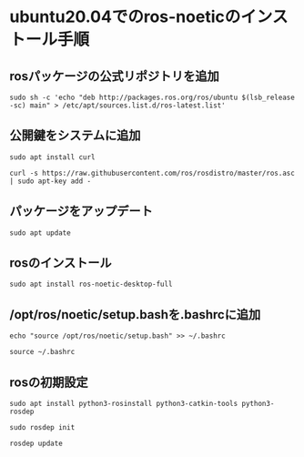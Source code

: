 # ubuntu20.04でのros-noeticのインストール手順

## rosパッケージの公式リポジトリを追加
```
sudo sh -c 'echo "deb http://packages.ros.org/ros/ubuntu $(lsb_release -sc) main" > /etc/apt/sources.list.d/ros-latest.list'
```

## 公開鍵をシステムに追加
```
sudo apt install curl
```
```
curl -s https://raw.githubusercontent.com/ros/rosdistro/master/ros.asc | sudo apt-key add -
```

## パッケージをアップデート
```
sudo apt update
```

## rosのインストール
```
sudo apt install ros-noetic-desktop-full
```

## /opt/ros/noetic/setup.bashを.bashrcに追加
```
echo "source /opt/ros/noetic/setup.bash" >> ~/.bashrc
```
```
source ~/.bashrc
```

## rosの初期設定
```
sudo apt install python3-rosinstall python3-catkin-tools python3-rosdep
```
```
sudo rosdep init
```
```
rosdep update
```